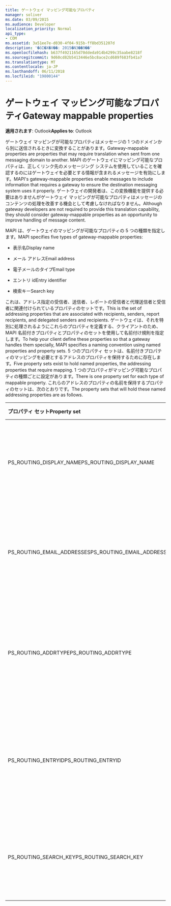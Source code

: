 ```yaml
---
title: ゲートウェイ マッピング可能なプロパティ
manager: soliver
ms.date: 03/09/2015
ms.audience: Developer
localization_priority: Normal
api_type:
- COM
ms.assetid: 3a51ee7e-d030-4f04-915b-ff8bd351207d
description: '�ŏI�X�V��: 2015�N3��9��'
ms.openlocfilehash: b637f4921165d70ddeda914b4299c35aabe8218f
ms.sourcegitcommit: 9d60cd82b5413446e5bc8ace2cd689f683fb41a7
ms.translationtype: MT
ms.contentlocale: ja-JP
ms.lasthandoff: 06/11/2018
ms.locfileid: "19800144"
---
```

# <a name="gateway-mappable-properties"></a><span data-ttu-id="67002-103">ゲートウェイ マッピング可能なプロパティ</span><span class="sxs-lookup"><span data-stu-id="67002-103">Gateway mappable properties</span></span>

<span data-ttu-id="67002-104">**適用されます**: Outlook</span><span class="sxs-lookup"><span data-stu-id="67002-104">**Applies to**: Outlook</span></span> 
  
<span data-ttu-id="67002-105">ゲートウェイ マッピングが可能なプロパティはメッセージの 1 つのドメインから別に送信されるときに変換することがあります。</span><span class="sxs-lookup"><span data-stu-id="67002-105">Gateway-mappable properties are properties that may require translation when sent from one messaging domain to another.</span></span> <span data-ttu-id="67002-106">MAPI のゲートウェイにマッピング可能なプロパティは、正しくリンク先のメッセージング システムを使用していることを確認するのにはゲートウェイを必要とする情報が含まれるメッセージを有効にします。</span><span class="sxs-lookup"><span data-stu-id="67002-106">MAPI's gateway-mappable properties enable messages to include information that requires a gateway to ensure the destination messaging system uses it properly.</span></span> <span data-ttu-id="67002-107">ゲートウェイの開発者は、この変換機能を提供する必要はありませんがゲートウェイ マッピングが可能なプロパティはメッセージのコンテンツの処理を改善する機会として考慮しなければなりません。</span><span class="sxs-lookup"><span data-stu-id="67002-107">Although gateway developers are not required to provide this translation capability, they should consider gateway-mappable properties as an opportunity to improve handling of message content.</span></span>
  
<span data-ttu-id="67002-108">MAPI は、ゲートウェイのマッピングが可能なプロパティの 5 つの種類を指定します。</span><span class="sxs-lookup"><span data-stu-id="67002-108">MAPI specifies five types of gateway-mappable properties:</span></span>
  
- <span data-ttu-id="67002-109">表示名</span><span class="sxs-lookup"><span data-stu-id="67002-109">Display name</span></span>
    
- <span data-ttu-id="67002-110">メール アドレス</span><span class="sxs-lookup"><span data-stu-id="67002-110">Email address</span></span>
    
- <span data-ttu-id="67002-111">電子メールのタイプ</span><span class="sxs-lookup"><span data-stu-id="67002-111">Email type</span></span>
    
- <span data-ttu-id="67002-112">エントリ id</span><span class="sxs-lookup"><span data-stu-id="67002-112">Entry identifier</span></span>
    
- <span data-ttu-id="67002-113">検索キー</span><span class="sxs-lookup"><span data-stu-id="67002-113">Search key</span></span>
    
<span data-ttu-id="67002-114">これは、アドレス指定の受信者、送信者、レポートの受信者と代理送信者と受信者に関連付けられているプロパティのセットです。</span><span class="sxs-lookup"><span data-stu-id="67002-114">This is the set of addressing properties that are associated with recipients, senders, report recipients, and delegated senders and recipients.</span></span> <span data-ttu-id="67002-115">ゲートウェイは、それを特別に処理されるようにこれらのプロパティを定義する、クライアントのため、MAPI 名前付きプロパティとプロパティのセットを使用して名前付け規則を指定します。</span><span class="sxs-lookup"><span data-stu-id="67002-115">To help your client define these properties so that a gateway handles them specially, MAPI specifies a naming convention using named properties and property sets.</span></span> <span data-ttu-id="67002-116">5 つのプロパティ セットは、名前付きプロパティのマッピングを必要とするアドレスのプロパティを保持するために存在します。</span><span class="sxs-lookup"><span data-stu-id="67002-116">Five property sets exist to hold named properties, the addressing properties that require mapping.</span></span> <span data-ttu-id="67002-117">1 つのプロパティがマッピング可能なプロパティの種類ごとに設定があります。</span><span class="sxs-lookup"><span data-stu-id="67002-117">There is one property set for each type of mappable property.</span></span> <span data-ttu-id="67002-118">これらのアドレスのプロパティの名前を保持するプロパティのセットは、次のとおりです。</span><span class="sxs-lookup"><span data-stu-id="67002-118">The property sets that will hold these named addressing properties are as follows.</span></span>
  
|<span data-ttu-id="67002-119">**プロパティ セット**</span><span class="sxs-lookup"><span data-stu-id="67002-119">**Property set**</span></span>|<span data-ttu-id="67002-120">**説明**</span><span class="sxs-lookup"><span data-stu-id="67002-120">**Description**</span></span>|
|:-----|:-----|
|<span data-ttu-id="67002-121">PS_ROUTING_DISPLAY_NAME</span><span class="sxs-lookup"><span data-stu-id="67002-121">PS_ROUTING_DISPLAY_NAME</span></span>  <br/> |<span data-ttu-id="67002-122">表示名として使用される文字列プロパティが含まれています。</span><span class="sxs-lookup"><span data-stu-id="67002-122">Contains string properties used as display names.</span></span>  <br/> |
|<span data-ttu-id="67002-123">PS_ROUTING_EMAIL_ADDRESSES</span><span class="sxs-lookup"><span data-stu-id="67002-123">PS_ROUTING_EMAIL_ADDRESSES</span></span>  <br/> |<span data-ttu-id="67002-124">電子メール アドレスとして使用される文字列プロパティが含まれています。</span><span class="sxs-lookup"><span data-stu-id="67002-124">Contains string properties used as email addresses.</span></span>  <br/> |
|<span data-ttu-id="67002-125">PS_ROUTING_ADDRTYPE</span><span class="sxs-lookup"><span data-stu-id="67002-125">PS_ROUTING_ADDRTYPE</span></span>  <br/> |<span data-ttu-id="67002-126">電子メール アドレスの種類として使用する文字列プロパティが含まれています。</span><span class="sxs-lookup"><span data-stu-id="67002-126">Contains string properties used as email address types.</span></span>  <br/> |
|<span data-ttu-id="67002-127">PS_ROUTING_ENTRYID</span><span class="sxs-lookup"><span data-stu-id="67002-127">PS_ROUTING_ENTRYID</span></span>  <br/> |<span data-ttu-id="67002-128">長期的なエントリの識別子として使用するバイナリ プロパティが含まれています。</span><span class="sxs-lookup"><span data-stu-id="67002-128">Contains binary properties used as long-term entry identifiers.</span></span>  <br/> |
|<span data-ttu-id="67002-129">PS_ROUTING_SEARCH_KEY</span><span class="sxs-lookup"><span data-stu-id="67002-129">PS_ROUTING_SEARCH_KEY</span></span>  <br/> |<span data-ttu-id="67002-130">検索キーとして使用するバイナリ プロパティが含まれています。</span><span class="sxs-lookup"><span data-stu-id="67002-130">Contains binary properties used as search keys.</span></span>  <br/> |
   

